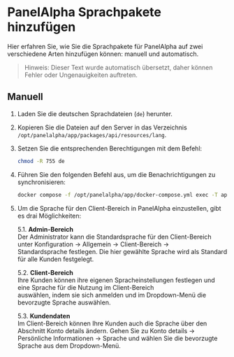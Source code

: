 # PanelAlpha Sprachpakete hinzufügen

Hier erfahren Sie, wie Sie die Sprachpakete für PanelAlpha auf zwei verschiedene Arten hinzufügen können: manuell und automatisch.

> Hinweis: Dieser Text wurde automatisch übersetzt, daher können Fehler oder Ungenauigkeiten auftreten.

## Manuell

1. Laden Sie die deutschen Sprachdateien (`de`) herunter.
2. Kopieren Sie die Dateien auf den Server in das Verzeichnis `/opt/panelalpha/app/packages/api/resources/lang`.
3. Setzen Sie die entsprechenden Berechtigungen mit dem Befehl:  
   ```sh
   chmod -R 755 de
   ```
4. Führen Sie den folgenden Befehl aus, um die Benachrichtigungen zu synchronisieren:
    ```sh
    docker compose -f /opt/panelalpha/app/docker-compose.yml exec -T api php artisan notifications:sync
    ```
5. Um die Sprache für den Client-Bereich in PanelAlpha einzustellen, gibt es drai Möglichkeiten:

    5.1. <b>Admin-Bereich</b> <br>
    Der Administrator kann die Standardsprache für den Client-Bereich unter Konfiguration → Allgemein → Client-Bereich →    
    Standardsprache festlegen. Die hier gewählte Sprache wird als Standard für alle Kunden festgelegt.

    5.2. <b>Client-Bereich</b> <br>
    Ihre Kunden können ihre eigenen Spracheinstellungen festlegen und eine Sprache für die Nutzung im Client-Bereich       
    auswählen, indem sie sich anmelden und im Dropdown-Menü die bevorzugte Sprache auswählen.
    
    5.3. <b>Kundendaten</b> <br>
    Im Client-Bereich können Ihre Kunden auch die Sprache über den Abschnitt Konto details ändern. Gehen Sie zu Konto details → Persönliche Informationen → Sprache und wählen Sie die bevorzugte Sprache aus dem Dropdown-Menü.